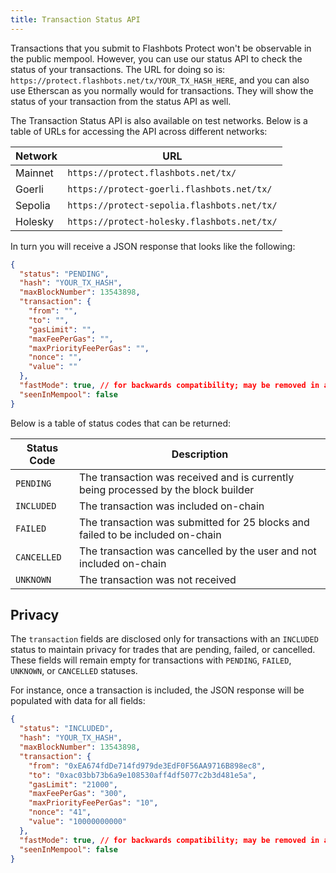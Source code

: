 ```yaml
---
title: Transaction Status API
---
```


Transactions that you submit to Flashbots Protect won't be observable in the public mempool. However, you can use our status API to check the status of your transactions. The URL for doing so is: `https://protect.flashbots.net/tx/YOUR_TX_HASH_HERE`, and you can also use Etherscan as you normally would for transactions. They will show the status of your transaction from the status API as well.

The Transaction Status API is also available on test networks. Below is a table of URLs for accessing the API across different networks:

| Network  | URL                                                |
| -------- | -------------------------------------------------- |
| Mainnet  | `https://protect.flashbots.net/tx/` |
| Goerli   | `https://protect-goerli.flashbots.net/tx/` |
| Sepolia  | `https://protect-sepolia.flashbots.net/tx/` |
| Holesky  | `https://protect-holesky.flashbots.net/tx/` |



In turn you will receive a JSON response that looks like the following:

```json
{
  "status": "PENDING",
  "hash": "YOUR_TX_HASH",
  "maxBlockNumber": 13543898,
  "transaction": {
    "from": "",
    "to": "",
    "gasLimit": "",
    "maxFeePerGas": "",
    "maxPriorityFeePerGas": "",
    "nonce": "",
    "value": ""
  },
  "fastMode": true, // for backwards compatibility; may be removed in a future version
  "seenInMempool": false
}
```

Below is a table of status codes that can be returned:

| Status Code | Description                                                                        |
| ----------- | ---------------------------------------------------------------------------------- |
| `PENDING`   | The transaction was received and is currently being processed by the block builder |
| `INCLUDED`  | The transaction was included on-chain                                              |
| `FAILED`    | The transaction was submitted for 25 blocks and failed to be included on-chain     |
| `CANCELLED` | The transaction was cancelled by the user and not included on-chain                |
| `UNKNOWN`   | The transaction was not received                                                   |

## Privacy

The `transaction` fields are disclosed only for transactions with an `INCLUDED` status to maintain privacy for trades that are pending, failed, or cancelled. These fields will remain empty for transactions with `PENDING`, `FAILED`, `UNKNOWN`, or `CANCELLED` statuses.

For instance, once a transaction is included, the JSON response will be populated with data for all fields:

```json
{
  "status": "INCLUDED",
  "hash": "YOUR_TX_HASH",
  "maxBlockNumber": 13543898,
  "transaction": {
    "from": "0xEA674fdDe714fd979de3EdF0F56AA9716B898ec8",
    "to": "0xac03bb73b6a9e108530aff4df5077c2b3d481e5a",
    "gasLimit": "21000",
    "maxFeePerGas": "300",
    "maxPriorityFeePerGas": "10",
    "nonce": "41",
    "value": "10000000000"
  },
  "fastMode": true, // for backwards compatibility; may be removed in a future version
  "seenInMempool": false
}
```
